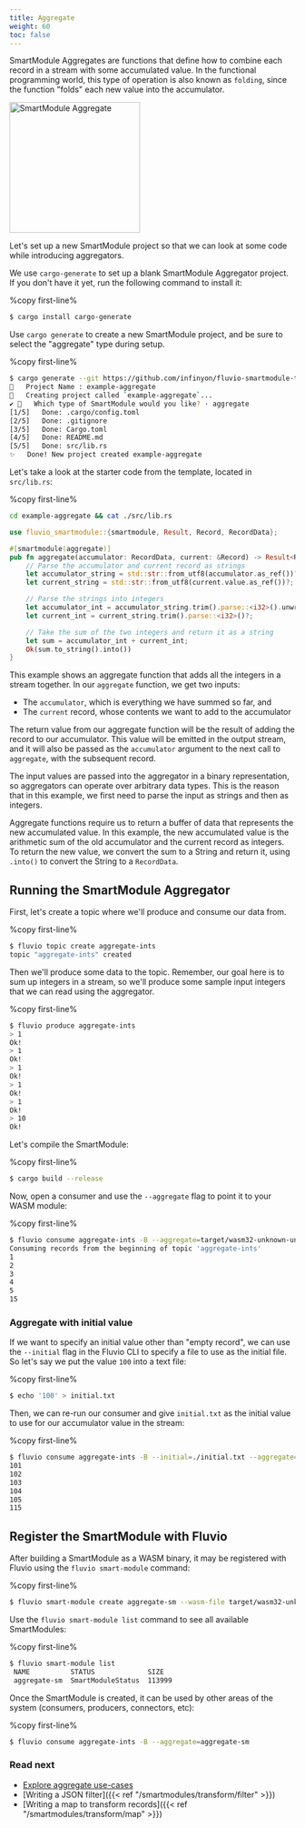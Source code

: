 ```yaml
---
title: Aggregate
weight: 60
toc: false
---
```


SmartModule Aggregates are functions that define how to combine each record
in a stream with some accumulated value. In the functional programming world,
this type of operation is also known as `folding`, since the function "folds"
each new value into the accumulator.

<img src="/smartmodules/images/smartmodule-aggregate.svg" alt="SmartModule Aggregate" justify="center" height="230">

Let's set up a new SmartModule project so that we can look at some code while
introducing aggregators. 

We use `cargo-generate` to set up a blank SmartModule Aggregator project. If you don't have it yet, run the following command to install it:

%copy first-line%
```bash
$ cargo install cargo-generate
```

Use `cargo generate` to create a new SmartModule project, and be sure to select the "aggregate" type during setup.

%copy first-line%
```bash
$ cargo generate --git https://github.com/infinyon/fluvio-smartmodule-template
🤷   Project Name : example-aggregate
🔧   Creating project called `example-aggregate`...
✔ 🤷   Which type of SmartModule would you like? · aggregate
[1/5]   Done: .cargo/config.toml
[2/5]   Done: .gitignore
[3/5]   Done: Cargo.toml
[4/5]   Done: README.md
[5/5]   Done: src/lib.rs
✨   Done! New project created example-aggregate
```

Let's take a look at the starter code from the template, located in `src/lib.rs`:

%copy first-line%
```bash
cd example-aggregate && cat ./src/lib.rs
```

```rust
use fluvio_smartmodule::{smartmodule, Result, Record, RecordData};

#[smartmodule(aggregate)]
pub fn aggregate(accumulator: RecordData, current: &Record) -> Result<RecordData> {
    // Parse the accumulator and current record as strings
    let accumulator_string = std::str::from_utf8(accumulator.as_ref())?;
    let current_string = std::str::from_utf8(current.value.as_ref())?;

    // Parse the strings into integers
    let accumulator_int = accumulator_string.trim().parse::<i32>().unwrap_or(0);
    let current_int = current_string.trim().parse::<i32>()?;

    // Take the sum of the two integers and return it as a string
    let sum = accumulator_int + current_int;
    Ok(sum.to_string().into())
}
```

This example shows an aggregate function that adds all the integers in a stream
together. In our `aggregate` function, we get two inputs:

- The `accumulator`, which is everything we have summed so far, and
- The `current` record, whose contents we want to add to the accumulator

The return value from our aggregate function will be the result of adding the record
to our accumulator. This value will be emitted in the output stream, and it will also
be passed as the `accumulator` argument to the next call to `aggregate`, with the subsequent record.

The input values are passed into the aggregator in a binary representation, so
aggregators can operate over arbitrary data types. This is the reason that in this example, we first need to parse the input as strings and then as integers.

Aggregate functions require us to return a buffer of data that represents
the new accumulated value. In this example, the new accumulated value is the
arithmetic sum of the old accumulator and the current record as integers. To
return the new value, we convert the sum to a String and return it, using `.into()`
to convert the String to a `RecordData`.

## Running the SmartModule Aggregator

First, let's create a topic where we'll produce and consume our data from.

%copy first-line%
```bash
$ fluvio topic create aggregate-ints
topic "aggregate-ints" created
```

Then we'll produce some data to the topic. Remember, our goal here is to sum up
integers in a stream, so we'll produce some sample input integers that we can read using the aggregator.

%copy first-line%
```bash
$ fluvio produce aggregate-ints
> 1
Ok!
> 1
Ok!
> 1
Ok!
> 1
Ok!
> 1
Ok!
> 10
Ok!
```

Let's compile the SmartModule:

%copy first-line%
```bash
$ cargo build --release
```

Now, open a consumer and use the `--aggregate` flag to point it to your WASM module:

%copy first-line%
```bash
$ fluvio consume aggregate-ints -B --aggregate=target/wasm32-unknown-unknown/release/example_aggregate.wasm
Consuming records from the beginning of topic 'aggregate-ints'
1
2
3
4
5
15
```

### Aggregate with initial value

If we want to specify an initial value other than "empty record", we can use the `--initial` flag in the Fluvio CLI to specify a file to use as the initial file. So let's say we put the value `100`
into a text file:

%copy first-line%
```bash
$ echo '100' > initial.txt
```

Then, we can re-run our consumer and give `initial.txt` as the initial value to use for our accumulator value in the stream:

%copy first-line%
```bash
$ fluvio consume aggregate-ints -B --initial=./initial.txt --aggregate=target/wasm32-unknown-unknown/release/example_aggregate.wasm
101
102
103
104
105
115
```

## Register the SmartModule with Fluvio

After building a SmartModule as a WASM binary, it may be registered with Fluvio using the `fluvio smart-module` command:

%copy first-line%
```bash
$ fluvio smart-module create aggregate-sm --wasm-file target/wasm32-unknown-unknown/release/example_aggregate.wasm
```

Use the `fluvio smart-module list` command to see all available SmartModules:

%copy first-line%
```bash
$ fluvio smart-module list
 NAME          STATUS             SIZE
 aggregate-sm  SmartModuleStatus  113999 
```

Once the SmartModule is created, it can be used by other areas of the system (consumers, producers, connectors, etc):

%copy first-line%
```bash
$ fluvio consume aggregate-ints -B --aggregate=aggregate-sm
```



### Read next

- [Explore aggregate use-cases](https://www.infinyon.com/blog/2021/08/smartstream-aggregates/)
- [Writing a JSON filter]({{< ref "/smartmodules/transform/filter" >}})
- [Writing a map to transform records]({{< ref "/smartmodules/transform/map" >}})
